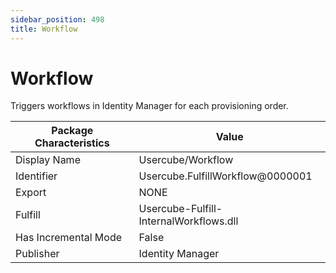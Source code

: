 ```yaml
---
sidebar_position: 498
title: Workflow
---
```


# Workflow

Triggers workflows in Identity Manager for each provisioning order.

| Package Characteristics | Value |
| --- | --- |
| Display Name | Usercube/Workflow |
| Identifier | Usercube.FulfillWorkflow@0000001 |
| Export | NONE |
| Fulfill | Usercube-Fulfill-InternalWorkflows.dll |
| Has Incremental Mode | False |
| Publisher | Identity Manager |
